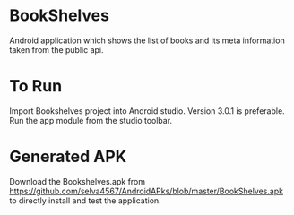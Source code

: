 # BookShelves
Android application which shows the list of books and its meta information taken from the public api.

# To Run
Import Bookshelves project into Android studio. Version 3.0.1 is preferable.
Run the app module from the studio toolbar.

# Generated APK
Download the Bookshelves.apk from https://github.com/selva4567/AndroidAPks/blob/master/BookShelves.apk to directly install and test the application.
